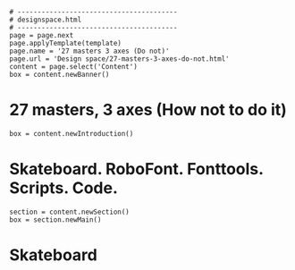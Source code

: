 ~~~
# ----------------------------------------
# designspace.html
# ----------------------------------------
page = page.next
page.applyTemplate(template)  
page.name = '27 masters 3 axes (Do not)'
page.url = 'Design space/27-masters-3-axes-do-not.html'
content = page.select('Content')
box = content.newBanner()
~~~

# 27 masters, 3 axes (How not to do it)

~~~
box = content.newIntroduction()
~~~

# Skateboard. RoboFont. Fonttools. Scripts. Code.

~~~
section = content.newSection()
box = section.newMain()
~~~

# Skateboard
